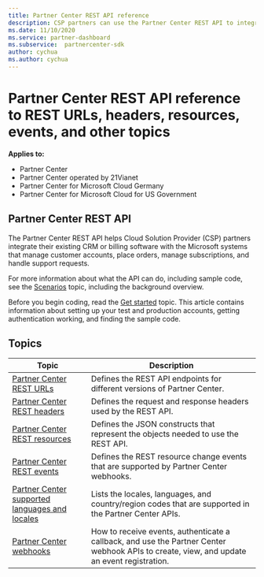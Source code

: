 ```yaml
---
title: Partner Center REST API reference
description: CSP partners can use the Partner Center REST API to integrate their existing CRM and billing software with Microsoft systems and better manage customer accounts.
ms.date: 11/10/2020
ms.service: partner-dashboard
ms.subservice:  partnercenter-sdk
author: cychua
ms.author: cychua
---
```


# Partner Center REST API reference to REST URLs, headers, resources, events, and other topics

**Applies to:**

- Partner Center
- Partner Center operated by 21Vianet
- Partner Center for Microsoft Cloud Germany
- Partner Center for Microsoft Cloud for US Government

## Partner Center REST API

The Partner Center REST API helps Cloud Solution Provider (CSP) partners integrate their existing CRM or billing software with the Microsoft systems that manage customer accounts, place orders, manage subscriptions, and handle support requests.

For more information about what the API can do, including sample code, see the [Scenarios](scenarios.md) topic, including the background overview.

Before you begin coding, read the [Get started](get-started.md) topic. This article contains information about setting up your test and production accounts, getting authentication working, and finding the sample code.

## Topics

| Topic | Description |
| ----- | ----------- |
| [Partner Center REST URLs](partner-center-rest-urls.md) | Defines the REST API endpoints for different versions of Partner Center. |
| [Partner Center REST headers](headers.md) | Defines the request and response headers used by the REST API. |
| [Partner Center REST resources](partner-center-rest-resources.md) | Defines the JSON constructs that represent the objects needed to use the REST API. |
| [Partner Center REST events](partner-center-webhook-events.md) | Defines the REST resource change events that are supported by Partner Center webhooks. |
| [Partner Center supported languages and locales](partner-center-supported-languages-and-locales.md) | Lists the locales, languages, and country/region codes that are supported in the Partner Center APIs. |
| [Partner Center webhooks](partner-center-webhooks.md) | How to receive events, authenticate a callback, and use the Partner Center webhook APIs to create, view, and update an event registration. |